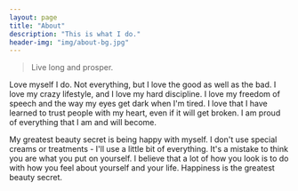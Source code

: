 ```yaml
---
layout: page
title: "About"
description: "This is what I do."
header-img: "img/about-bg.jpg"
---
```

<!--
<center>
    <p><img src="http://dreamofbook.qiniudn.com/Zero.png" align="center"></p>
</center>
-->

> Live long and prosper.

Love myself I do. Not everything, but I love the good as well as the bad. I love my crazy lifestyle, and I love my hard discipline. I love my freedom of speech and the way my eyes get dark when I'm tired. I love that I have learned to trust people with my heart, even if it will get broken. I am proud of everything that I am and will become.

My greatest beauty secret is being happy with myself. I don't use special creams or treatments - I'll use a little bit of everything. It's a mistake to think you are what you put on yourself. I believe that a lot of how you look is to do with how you feel about yourself and your life. Happiness is the greatest beauty secret. 
